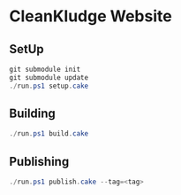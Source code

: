 # CleanKludge Website

## SetUp

```powershell
git submodule init
git submodule update
./run.ps1 setup.cake
```

## Building

```powershell
./run.ps1 build.cake
```

## Publishing

```powershell
./run.ps1 publish.cake --tag=<tag>
```